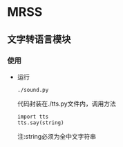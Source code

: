 # MRSS
## 文字转语言模块

### 使用

- 运行

  ```
  ./sound.py
  ```

  代码封装在./tts.py文件内，调用方法

  ```
  import tts
  tts.say(string)
  ```

  注:string必须为全中文字符串
